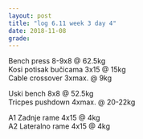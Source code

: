 ```yaml
---
layout: post
title: "log 6.11 week 3 day 4"
date: 2018-11-08
grade:
---
```


Bench press 8-9x8 @ 62.5kg     
Kosi potisak bučicama 3x15 @ 15kg  
Cable crossover 3xmax. @ 9kg   

Uski bench 8x8 @ 52.5kg    
Tricpes pushdown 4xmax. @ 20-22kg   

A1 Zadnje rame 4x15 @ 4kg  
A2 Lateralno rame 4x15 @ 4kg  
